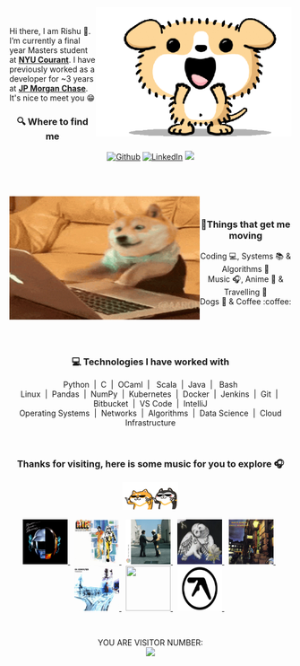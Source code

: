 <p align="center"> 
  <picture><img align="right" src="./assets/excited-puppy-edited.gif" height="230" width="350"/></picture>
</p>
<br>
<br>
Hi there, I am Rishu 👋. I’m currently a final year Masters student at <strong><a href="https://cims.nyu.edu/">NYU Courant</a></strong>. I have previously worked as a developer for ~3 years at <strong><a href="https://www.jpmorganchase.com">JP Morgan Chase</a></strong>. It's nice to meet you 😁
<br>
<h3 align="center">🔍 Where to find me</h3>
<p align="center"><a href="https://github.com/s-rishu" target="_blank"><img alt="Github" src="https://img.shields.io/badge/GitHub-%2312100E.svg?&style=for-the-badge&logo=Github&logoColor=white" /></a> <a href="https://www.linkedin.com/in/rishu-singh-734029132/" target="_blank"><img alt="LinkedIn" src="https://img.shields.io/badge/LinkedIn-282C34?&style=for-the-badge&logo=linkedin&logoColor=white" /></a>
<a href="mailto:rishu.singh1203@gmail.com">
    <img src="https://img.shields.io/badge/Gmail-D14836?style=for-the-badge&logo=gmail&logoColor=white">
</a>
</p>
<br>
<br>
<p align="left"> 
  <picture><img align="left" src="./assets/doge-type.gif" height="220" width="340"/></picture>
</p> <br>
<h3 align="center">🏃Things that get me moving</h3>
<p align="center"> 
  Coding 💻, Systems 📚 & Algorithms 📠<br>
  Music 🎧, Anime 🍥 & Travelling 🌴<br>
  Dogs 🐶 & Coffee :coffee: <br>
</p>
<br>
<br>
<br>
<h3 align="center"">💻 Technologies I have worked with</h3>
<p align="center"> 
  Python  &nbsp;|&nbsp;  C&nbsp; |&nbsp;  OCaml&nbsp;  | &nbsp; Scala  &nbsp;|  &nbsp;Java  &nbsp;| &nbsp; Bash 
  <br> Linux &nbsp;|&nbsp; Pandas &nbsp;|&nbsp; NumPy &nbsp;|&nbsp; Kubernetes &nbsp;|&nbsp; Docker &nbsp;|&nbsp; Jenkins &nbsp;|&nbsp; Git &nbsp;|&nbsp; Bitbucket &nbsp;|&nbsp; VS Code &nbsp;|&nbsp; IntelliJ <br>
  Operating Systems &nbsp;|&nbsp; Networks &nbsp;|&nbsp; Algorithms &nbsp;|&nbsp; Data Science &nbsp;|&nbsp; Cloud Infrastructure
</p>
<br>
<h3 align="center"">Thanks for visiting, here is some music for you to explore 🎧</h3>
<p align="center"> 
<picture align="center"><img src="./assets/husky-and-shiba.gif" height="50" width="100"/></picture>
 </p>  
<p align="center">
  <a href="https://open.spotify.com/album/4m2880jivSbbyEGAKfITCa?si=hEJKGltsSoam_Ltfp8gKNg">
    <img src="assets/random-access-memory.gif" height="80px "width="80px">
  </a> &nbsp;
  <a href="https://open.spotify.com/album/206GTDefY2qRMQxYXmfb0a?si=mHqPrrb7Q6ioyS4_NNJmWw">
    <img src="assets/moon-safari.gif" height="80px "width="80px">
  </a> &nbsp;
  <a href="https://open.spotify.com/album/0bCAjiUamIFqKJsekOYuRw?si=jp4bhHHBTMaGBkkWPgOt7Q">
    <img src="assets/wish-you-were-here.gif" height="80px "width="80px">
  </a> &nbsp;
  <a href="https://open.spotify.com/album/5MqGZZtQ36zsETrTK2uy04?si=TexNbLOURmyFjvAqn-1nyg">
    <img src="assets/magnolia.webp" height="80px "width="80px">
  </a>&nbsp;
  <a href="https://open.spotify.com/album/48D1hRORqJq52qsnUYZX56?si=miFZqZOSQNe-MDwvycGkZA">
    <img src="assets/ziggy-stardust.gif" height="80px "width="80px">
  </a>&nbsp;
  <a href="https://open.spotify.com/album/6dVIqQ8qmQ5GBnJ9shOYGE?si=f2WFqooUR6aotPYGBfjQlA">
    <img src="assets/ok-computer.gif" height="80px "width="80px">
  </a>&nbsp;
   <a href="https://open.spotify.com/album/2PfGKHtqEX58bHtkQxJnWG?si=VkoKrdriSn-oa9D9IIdSVQ">
    <img src="assets/love-deluxe.gif" height="80px "width="80px"">
  </a>&nbsp;
  <a href="https://open.spotify.com/album/7aNclGRxTysfh6z0d8671k?si=xLmAFGBpTJW6ohePhcw8mQ">
    <img src="assets/selected-ambient-works.gif" height="80px "width="80px"">
  </a>&nbsp;
</p>
<br>

<!--
**s-rishu/s-rishu** is a ✨ _special_ ✨ repository because its `README.md` (this file) appears on your GitHub profile.
- I love coding, algorithms, systems and dogs.
- Oh and I also love travelling, music and anime ✨
- 
Here are some ideas to get you started:

- 🔭 I’m currently working on ...
- 🌱 I’m currently learning ...
- 👯 I’m looking to collaborate on ...
- 🤔 I’m looking for help with ...
- 💬 Ask me about ...
- 📫 How to reach me: ...
- 😄 Pronouns: ...
- ⚡ Fun fact: ...
<p align="center"> 
  <picture><img align="center" src="./assets/after-effects-running-2.gif" height="170" width="100%"/></picture>
</p>
-->
<p align="center"> 
  YOU ARE VISITOR NUMBER:<br>
  <img src="https://profile-counter.glitch.me/s-rishu/count.svg" />
</p>

